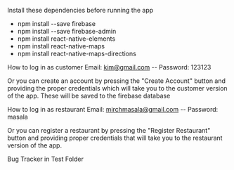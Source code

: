 Install these dependencies before running the app

- npm install --save firebase 
- npm install --save firebase-admin
- npm install react-native-elements
- npm install react-native-maps
- npm install react-native-maps-directions

How to log in as customer
Email: kim@gmail.com --
Password: 123123

Or you can create an account by pressing the "Create Account" button and providing the proper credentials which will take you to the customer version of the app. These will be saved to the firebase database

How to log in as restaurant
Email: mirchmasala@gmail.com --
Password: masala

Or you can register a restaurant by pressing the "Register Restaurant" button and providing proper credentials that will take you to the restaurant version of the app. 

Bug Tracker in Test Folder
